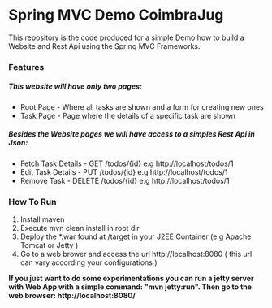 <h1>Spring MVC Demo CoimbraJug</h1>

This repository is the code produced for a simple Demo how to build a Website and Rest Api using the Spring MVC Frameworks.

<h3>Features</h3>

<h5>This website will have only two pages:</h5>
<ul>
  <li>Root Page - Where all tasks are shown and a form for creating new ones</li>
  <li>Task Page - Page where the details of a specific task are shown</li>
</ul>

<h5>Besides the Website pages we will have access to a simples Rest Api in Json:</h5>
<ul>
  <li>Fetch Task Details - GET /todos/{id} e.g http://localhost/todos/1</li>
  <li>Edit Task Details - PUT /todos/{id} e.g http://localhost/todos/1</li>
  <li>Remove Task - DELETE /todos/{id} e.g http://localhost/todos/1</li>
</ul>

<h3>How To Run</h3>

<ol>
  <li>Install maven</li>
  <li>Execute mvn clean install in root dir</li>
  <li>Deploy the *.war found at /target in your J2EE Container (e.g Apache Tomcat or Jetty )</li>
  <li>Go to a web brower and access the url http://localhost:8080 ( this url can vary according your configurations )
</ol>

<strong>If you just want to do some experimentations you can run a jetty server with Web App with a simple command: "mvn jetty:run". Then go to the web browser: http://localhost:8080/</strong> 

